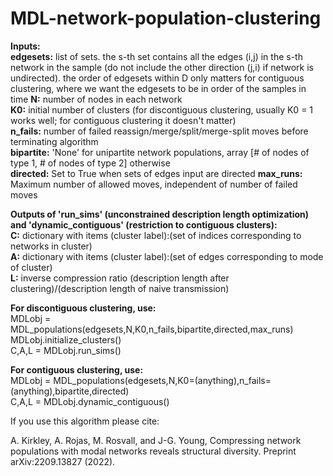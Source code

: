 # MDL-network-population-clustering

**Inputs:** \
**edgesets:** list of sets. the s-th set contains all the edges (i,j) in the s-th network in the sample (do not include the other direction (j,i) if network is undirected). 
    the order of edgesets within D only matters for contiguous clustering, where we want the edgesets to be in order of the samples in time
**N:** number of nodes in each network \
**K0:** initial number of clusters (for discontiguous clustering, usually K0 = 1 works well; for contiguous clustering it doesn't matter) \
**n_fails:** number of failed reassign/merge/split/merge-split moves before terminating algorithm \
**bipartite:** 'None' for unipartite network populations, array [# of nodes of type 1, # of nodes of type 2] otherwise \
**directed:** Set to True when sets of edges input are directed 
**max_runs:** Maximum number of allowed moves, independent of number of failed moves

**Outputs of 'run_sims' (unconstrained description length optimization) and 'dynamic_contiguous' (restriction to contiguous clusters):** \
**C:** dictionary with items (cluster label):(set of indices corresponding to networks in cluster) \
**A:** dictionary with items (cluster label):(set of edges corresponding to mode of cluster) \
**L:** inverse compression ratio (description length after clustering)/(description length of naive transmission) 

**For discontiguous clustering, use:** \
MDLobj = MDL_populations(edgesets,N,K0,n_fails,bipartite,directed,max_runs) \
MDLobj.initialize_clusters() \
C,A,L = MDLobj.run_sims() 

**For contiguous clustering, use:** \
MDLobj = MDL_populations(edgesets,N,K0=(anything),n_fails=(anything),bipartite,directed) \
C,A,L = MDLobj.dynamic_contiguous() 

If you use this algorithm please cite:

A. Kirkley, A. Rojas, M. Rosvall, and J-G. Young, Compressing network populations with modal
networks reveals structural diversity. Preprint arXiv:2209.13827 (2022).

